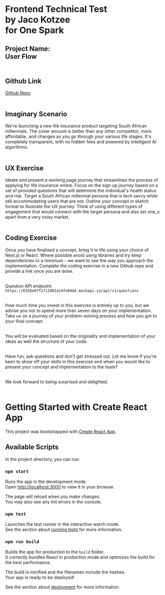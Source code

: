# <strong>Frontend Technical Test <br>by Jaco Kotzee <br>for One Spark</strong>

## <strong>Project Name:</strong> <br>User Flow<br><br>

## Github Link

[Github Repo](https://github.com/jakwakwa/one_s-test)<br><br>

## Imaginary Scenario

We're launching a new life insurance product targeting South African millennials. The cover amount is better than any other competitor, more affordable, and changes as you go through your various life stages. It's completely transparent, with no hidden fees and powered by intelligent AI algorithms.<br><br>

## UX Exercise

Ideate and present a working page journey that streamlines the process of applying for life insurance online.
Focus on the sign up journey based on a set of provided questions that will determine the individual's health status and risk. Target a South African millennial persona that is tech savvy while still accommodating users that are not.
Outline your concept in sketch format to illustrate the UX journey. Think of using different types of engagement that would connect with the target persona and also set one_s apart from a very noisy market.<br><br>

## Coding Exercise

Once you have finalised a concept, bring it to life using your choice of Next.js or React. Where possible avoid using libraries and try keep dependencies to a minimum - we want to see the way you approach the implementation.
Complete the coding exercise in a new Github repo and provide a link once you are done.<br><br>

Question API endpoint: `https://6356e07f2712d01e14fe89d4.mockapi.io/api/v1/questions`<br><br>

How much time you invest in this exercise is entirely up to you, but we advise you not to spend more than seven days on your implementation. Take us on a journey of your problem-solving process and how you got to your final concept.<br><br>

You will be evaluated based on the originality and implementation of your ideas as well the structure of your code.<br><br>

Have fun, ask questions and don't get stressed out.
Let me know if you're keen to show off your skills in this exercise and when you would like to present your concept and implementation to the team?<br><br>

We look forward to being surprised and delighted.<br><br>

# Getting Started with Create React App

This project was bootstrapped with [Create React App](https://github.com/facebook/create-react-app).

## Available Scripts

In the project directory, you can run:

### `npm start`

Runs the app in the development mode.\
Open [http://localhost:3000](http://localhost:3000) to view it in your browser.

The page will reload when you make changes.\
You may also see any lint errors in the console.

### `npm test`

Launches the test runner in the interactive watch mode.\
See the section about [running tests](https://facebook.github.io/create-react-app/docs/running-tests) for more information.

### `npm run build`

Builds the app for production to the `build` folder.\
It correctly bundles React in production mode and optimizes the build for the best performance.

The build is minified and the filenames include the hashes.\
Your app is ready to be deployed!

See the section about [deployment](https://facebook.github.io/create-react-app/docs/deployment) for more information.
